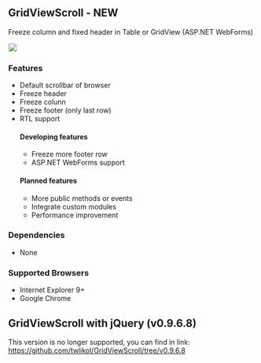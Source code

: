 ## GridViewScroll - NEW
Freeze column and fixed header in Table or GridView (ASP.NET WebForms)

<img border="0" border="0" style="border:1px solid #EFEFEF;" src="http://gridviewscroll.aspcity.idv.tw/images/gridviewscrollv2_git.png?2017110701">

### Features
* Default scrollbar of browser
* Freeze header 
* Freeze colunn
* Freeze footer (only last row)
* RTL support
  #### Developing features
  * Freeze more footer row
  * ASP.NET WebForms support
  #### Planned features
  * More public methods or events
  * Integrate custom modules
  * Performance improvement
### Dependencies
* None
### Supported Browsers
* Internet Explorer 9+
* Google Chrome
## GridViewScroll with jQuery (v0.9.6.8)
This version is no longer supported, you can find in link:
https://github.com/twlikol/GridViewScroll/tree/v0.9.6.8
